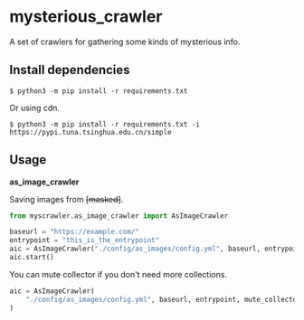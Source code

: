 # mysterious_crawler

A set of crawlers for gathering some kinds of mysterious info.

## Install dependencies

```console
$ python3 -m pip install -r requirements.txt
```

Or using cdn.

```console
$ python3 -m pip install -r requirements.txt -i https://pypi.tuna.tsinghua.edu.cn/simple
```

## Usage

**as_image_crawler**

Saving images from ~~[masked]~~.

```python
from myscrawler.as_image_crawler import AsImageCrawler

baseurl = "https://example.com/"
entrypoint = "this_is_the_entrypoint"
aic = AsImageCrawler("./config/as_images/config.yml", baseurl, entrypoint)
aic.start()
```

You can mute collector if you don't need more collections.

```python
aic = AsImageCrawler(
    "./config/as_images/config.yml", baseurl, entrypoint, mute_collector=True
)
```
